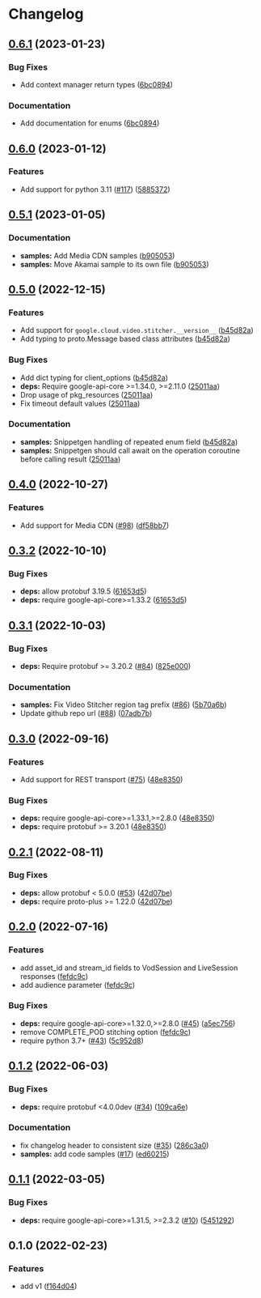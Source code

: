 # Changelog

## [0.6.1](https://github.com/googleapis/python-video-stitcher/compare/v0.6.0...v0.6.1) (2023-01-23)


### Bug Fixes

* Add context manager return types ([6bc0894](https://github.com/googleapis/python-video-stitcher/commit/6bc0894934e1038bca35f4af70279b0f49471b09))


### Documentation

* Add documentation for enums ([6bc0894](https://github.com/googleapis/python-video-stitcher/commit/6bc0894934e1038bca35f4af70279b0f49471b09))

## [0.6.0](https://github.com/googleapis/python-video-stitcher/compare/v0.5.1...v0.6.0) (2023-01-12)


### Features

* Add support for python 3.11 ([#117](https://github.com/googleapis/python-video-stitcher/issues/117)) ([5885372](https://github.com/googleapis/python-video-stitcher/commit/58853726906c8a4987f4c6bfe045480021766628))

## [0.5.1](https://github.com/googleapis/python-video-stitcher/compare/v0.5.0...v0.5.1) (2023-01-05)


### Documentation

* **samples:** Add Media CDN samples ([b905053](https://github.com/googleapis/python-video-stitcher/commit/b9050531174536744f967548829f4325ab4d53e3))
* **samples:** Move Akamai sample to its own file ([b905053](https://github.com/googleapis/python-video-stitcher/commit/b9050531174536744f967548829f4325ab4d53e3))

## [0.5.0](https://github.com/googleapis/python-video-stitcher/compare/v0.4.0...v0.5.0) (2022-12-15)


### Features

* Add support for `google.cloud.video.stitcher.__version__` ([b45d82a](https://github.com/googleapis/python-video-stitcher/commit/b45d82a9836eb96cf7c21475887897e1a1eb9c93))
* Add typing to proto.Message based class attributes ([b45d82a](https://github.com/googleapis/python-video-stitcher/commit/b45d82a9836eb96cf7c21475887897e1a1eb9c93))


### Bug Fixes

* Add dict typing for client_options ([b45d82a](https://github.com/googleapis/python-video-stitcher/commit/b45d82a9836eb96cf7c21475887897e1a1eb9c93))
* **deps:** Require google-api-core &gt;=1.34.0, >=2.11.0  ([25011aa](https://github.com/googleapis/python-video-stitcher/commit/25011aadee2f8018c078b9dc2df483393efcab2b))
* Drop usage of pkg_resources ([25011aa](https://github.com/googleapis/python-video-stitcher/commit/25011aadee2f8018c078b9dc2df483393efcab2b))
* Fix timeout default values ([25011aa](https://github.com/googleapis/python-video-stitcher/commit/25011aadee2f8018c078b9dc2df483393efcab2b))


### Documentation

* **samples:** Snippetgen handling of repeated enum field ([b45d82a](https://github.com/googleapis/python-video-stitcher/commit/b45d82a9836eb96cf7c21475887897e1a1eb9c93))
* **samples:** Snippetgen should call await on the operation coroutine before calling result ([25011aa](https://github.com/googleapis/python-video-stitcher/commit/25011aadee2f8018c078b9dc2df483393efcab2b))

## [0.4.0](https://github.com/googleapis/python-video-stitcher/compare/v0.3.2...v0.4.0) (2022-10-27)


### Features

* Add support for Media CDN ([#98](https://github.com/googleapis/python-video-stitcher/issues/98)) ([df58bb7](https://github.com/googleapis/python-video-stitcher/commit/df58bb77d5109c0d08c10cbc0a4d0f3ebd7c2c69))

## [0.3.2](https://github.com/googleapis/python-video-stitcher/compare/v0.3.1...v0.3.2) (2022-10-10)


### Bug Fixes

* **deps:** allow protobuf 3.19.5 ([61653d5](https://github.com/googleapis/python-video-stitcher/commit/61653d5627762a886718478a232053841a63b947))
* **deps:** require google-api-core&gt;=1.33.2 ([61653d5](https://github.com/googleapis/python-video-stitcher/commit/61653d5627762a886718478a232053841a63b947))

## [0.3.1](https://github.com/googleapis/python-video-stitcher/compare/v0.3.0...v0.3.1) (2022-10-03)


### Bug Fixes

* **deps:** Require protobuf >= 3.20.2 ([#84](https://github.com/googleapis/python-video-stitcher/issues/84)) ([825e000](https://github.com/googleapis/python-video-stitcher/commit/825e000049ad910395b7218f117a00ed6300a62f))


### Documentation

* **samples:** Fix Video Stitcher region tag prefix ([#86](https://github.com/googleapis/python-video-stitcher/issues/86)) ([5b70a6b](https://github.com/googleapis/python-video-stitcher/commit/5b70a6bb5e9f54fd8535a3cd6d18ecbafeb2ec5d))
* Update github repo url ([#88](https://github.com/googleapis/python-video-stitcher/issues/88)) ([07adb7b](https://github.com/googleapis/python-video-stitcher/commit/07adb7bbea3905760c3e46c4200598c8e9cef50b))

## [0.3.0](https://github.com/googleapis/python-video-stitcher/compare/v0.2.1...v0.3.0) (2022-09-16)


### Features

* Add support for REST transport ([#75](https://github.com/googleapis/python-video-stitcher/issues/75)) ([48e8350](https://github.com/googleapis/python-video-stitcher/commit/48e8350b931f39aa3484cfa935b4ca75f9c0d04e))


### Bug Fixes

* **deps:** require google-api-core>=1.33.1,>=2.8.0 ([48e8350](https://github.com/googleapis/python-video-stitcher/commit/48e8350b931f39aa3484cfa935b4ca75f9c0d04e))
* **deps:** require protobuf >= 3.20.1 ([48e8350](https://github.com/googleapis/python-video-stitcher/commit/48e8350b931f39aa3484cfa935b4ca75f9c0d04e))

## [0.2.1](https://github.com/googleapis/python-video-stitcher/compare/v0.2.0...v0.2.1) (2022-08-11)


### Bug Fixes

* **deps:** allow protobuf < 5.0.0 ([#53](https://github.com/googleapis/python-video-stitcher/issues/53)) ([42d07be](https://github.com/googleapis/python-video-stitcher/commit/42d07be69e0dd60f55de4619645c0d14c47f8660))
* **deps:** require proto-plus >= 1.22.0 ([42d07be](https://github.com/googleapis/python-video-stitcher/commit/42d07be69e0dd60f55de4619645c0d14c47f8660))

## [0.2.0](https://github.com/googleapis/python-video-stitcher/compare/v0.1.2...v0.2.0) (2022-07-16)


### Features

* add asset_id and stream_id fields to VodSession and LiveSession responses ([fefdc9c](https://github.com/googleapis/python-video-stitcher/commit/fefdc9c581eb59e227598780ab7dd5752cf9c1f0))
* add audience parameter ([fefdc9c](https://github.com/googleapis/python-video-stitcher/commit/fefdc9c581eb59e227598780ab7dd5752cf9c1f0))


### Bug Fixes

* **deps:** require google-api-core>=1.32.0,>=2.8.0 ([#45](https://github.com/googleapis/python-video-stitcher/issues/45)) ([a5ec756](https://github.com/googleapis/python-video-stitcher/commit/a5ec756544d37bb461fb947d6dc8b6aad966a481))
* remove COMPLETE_POD stitching option ([fefdc9c](https://github.com/googleapis/python-video-stitcher/commit/fefdc9c581eb59e227598780ab7dd5752cf9c1f0))
* require python 3.7+ ([#43](https://github.com/googleapis/python-video-stitcher/issues/43)) ([5c952d8](https://github.com/googleapis/python-video-stitcher/commit/5c952d8eb36f5d8a20526e44f8a38e46debe8962))

## [0.1.2](https://github.com/googleapis/python-video-stitcher/compare/v0.1.1...v0.1.2) (2022-06-03)


### Bug Fixes

* **deps:** require protobuf <4.0.0dev ([#34](https://github.com/googleapis/python-video-stitcher/issues/34)) ([109ca6e](https://github.com/googleapis/python-video-stitcher/commit/109ca6e723b951c8f474beec236dfed8ac0929dc))


### Documentation

* fix changelog header to consistent size ([#35](https://github.com/googleapis/python-video-stitcher/issues/35)) ([286c3a0](https://github.com/googleapis/python-video-stitcher/commit/286c3a0be0c4aef079ee7fe57634982a9621711f))
* **samples:** add code samples ([#17](https://github.com/googleapis/python-video-stitcher/issues/17)) ([ed60215](https://github.com/googleapis/python-video-stitcher/commit/ed60215424f1ea0015c44033cea931d9a80c9539))

## [0.1.1](https://github.com/googleapis/python-video-stitcher/compare/v0.1.0...v0.1.1) (2022-03-05)


### Bug Fixes

* **deps:** require google-api-core>=1.31.5, >=2.3.2 ([#10](https://github.com/googleapis/python-video-stitcher/issues/10)) ([5451292](https://github.com/googleapis/python-video-stitcher/commit/5451292d68416c0246419f31909cf50c1d5b10de))

## 0.1.0 (2022-02-23)


### Features

* add v1 ([f164d04](https://github.com/googleapis/python-video-stitcher/commit/f164d04468c38a635d76626cdbf502d37fde4d8c))
